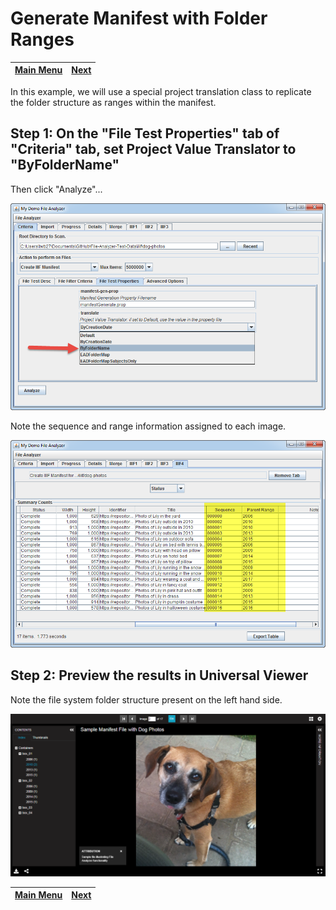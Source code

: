 # Generate Manifest with Folder Ranges

[Main Menu](README.md) | [Next](demo5.md) 
------------------------- | ------------------------- 

In this example, we will use a special project translation class to replicate the folder structure as ranges within the manifest.

## Step 1: On the "File Test Properties" tab of "Criteria" tab, set Project Value Translator to "ByFolderName"

Then click "Analyze"...

![Screenshot](tutorial-screenshots/fad4.png)

Note the sequence and range information assigned to each image.

![Screenshot](tutorial-screenshots/fad4a.png)

## Step 2: Preview the results in Universal Viewer

Note the file system folder structure present on the left hand side.

![Screenshot](tutorial-screenshots/uv4.png)

[Main Menu](README.md) | [Next](demo5.md) 
------------------------- | ------------------------- 
